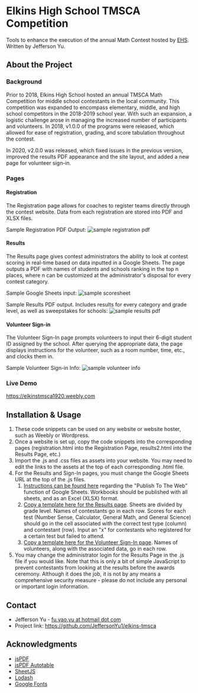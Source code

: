 # Elkins High School TMSCA Competition
Tools to enhance the execution of the annual Math Contest hosted by [EHS](https://www.fortbendisd.com/ehs). Written by Jefferson Yu.

## About the Project
### Background
Prior to 2018, Elkins High School hosted an annual TMSCA Math Competition for middle school contestants in the local community. This competition was expanded to encompass elementary, middle, and high school competitors in the 2018-2019 school year. With such an expansion, a logistic challenge arose in managing the increased number of participants and volunteers. In 2018, v1.0.0 of the programs were released, which allowed for ease of registration, grading, and score tabulation throughout the contest.

In 2020, v2.0.0 was released, which fixed issues in the previous version, improved the results PDF appearance and the site layout, and added a new page for volunteer sign-in. 

### Pages
#### Registration
The Registration page allows for coaches to register teams directly through the contest website. Data from each registration are stored into PDF and XLSX files.

Sample Registration PDF Output: 
![sample registration pdf](https://user-images.githubusercontent.com/43518772/136645027-97046958-b7b0-43d3-88c1-32db875cdd7b.png)

#### Results
The Results page gives contest administrators the ability to look at contest scoring in real-time based on data inputted in a Google Sheets. The page outputs a PDF with names of students and schools ranking in the top n places, where n can be customized at the administrator's disposal for every contest category.

Sample Google Sheets input: 
![sample scoresheet](https://user-images.githubusercontent.com/43518772/136645341-673889dc-733d-4a9a-bbc0-2eaeebca571c.png)

Sample Results PDF output. Includes results for every category and grade level, as well as sweepstakes for schools: 
![sample results pdf](https://user-images.githubusercontent.com/43518772/136645406-c9542600-d2a2-4639-82df-2e56792a1a89.png)

#### Volunteer Sign-in
The Volunteer Sign-In page prompts volunteers to input their 6-digit student ID assigned by the school. After querying the appropriate data, the page displays instructions for the volunteer, such as a room number, time, etc., and clocks them in.

Sample Volunteer Sign-in Info:
![sample volunteer info](https://user-images.githubusercontent.com/43518772/136645682-246d5f47-2a73-4c65-bc31-fc47f2fba69d.png)

### Live Demo
https://elkinstmsca1920.weebly.com

## Installation & Usage
1. These code snippets can be used on any website or website hoster, such as Weebly or Wordpress.
2. Once a website is set up, copy the code snippets into the corresponding pages (registration.html into the Registration Page, results2.html into the Results Page, etc.)
3. Import the .js and .css files as assets into your website. You may need to edit the links to the assets at the top of each corresponding .html file.
4. For the Results and Sign-In pages, you must change the Google Sheets URL at the top of the .js files. 
    1. [Instructions can be found here](https://sites.google.com/a/ccpsnet.net/googletraining/faq/FAQ-Drive/how-do-i-publish-a-sheet-to-the-web-and-what-does-that-mean) regarding the "Publish To The Web" function of Google Sheets. Workbooks should be published with all sheets, and as an Excel (XLSX) format.
    2. [Copy a template here for the Results page](https://docs.google.com/spreadsheets/d/1QWfdL1PTMwvLUxc9Rhd-SO924D1JkRuUMqtMaqG8Fdc/edit?usp=sharing). Sheets are divided by grade level. Names of contestants go in each row. Scores for each test (Number Sense, Calculator, General Math, and General Science) should go in the cell associated with the correct test type (column) and contestant (row). Input an "x" for contestants who registered for a certain test but failed to attend.
    3. [Copy a template here for the Volunteer Sign-In page](https://docs.google.com/spreadsheets/d/1QuSMbv_N-P6LOjn3ms9NcP7FbeVOWpNxRPLzY7l-kHE/copy?usp=sharing). Names of volunteers, along with the associated data, go in each row.
5. You may change the administrator login for the Results Page in the .js file if you would like. Note that this is only a bit of simple JavaScript to prevent contestants from looking at the results before the awards ceremony. Although it does the job, it is not by any means a comprehensive security measure - please do not include any personal or important login information. 

## Contact
* Jefferson Yu - [fu.yao.yu at hotmail dot com](mailto:fu.yao.yu@hotmail.com)
* Project link: https://github.com/JeffersonYu1/elkins-tmsca

## Acknowledgments
* [jsPDF](https://github.com/parallax/jsPDF)
* [jsPDF Autotable](https://github.com/simonbengtsson/jsPDF-AutoTable)
* [SheetJS](https://github.com/SheetJS/sheetjs)
* [Lodash](https://lodash.com/)
* [Google Fonts](https://fonts.google.com/)
